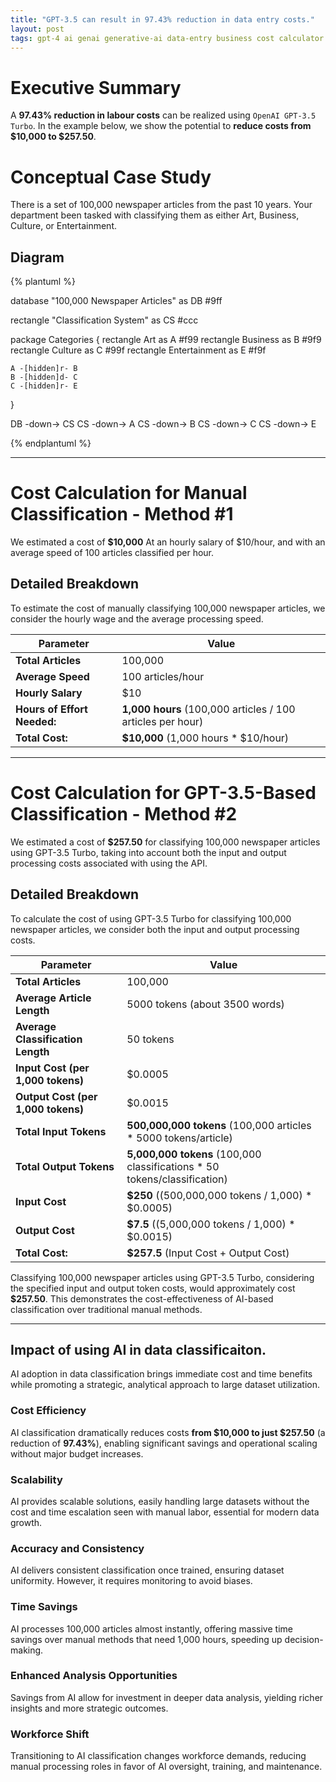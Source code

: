 ```yaml
---
title: "GPT-3.5 can result in 97.43% reduction in data entry costs."
layout: post
tags: gpt-4 ai genai generative-ai data-entry business cost calculator
---
```


# Executive Summary

A **97.43% reduction in labour costs** can be realized using `OpenAI GPT-3.5 Turbo`. In the example below, we show the potential to **reduce costs from $10,000 to $257.50**.

<div id="calculator-root"></div>

<script>
    const calculatorDom = `
<h1>Unit Cost Savings Calculator</h1>
<p>You can use this calculator to see how much money you could save on data entry by using AI. The calculations are based on the case study below.</p>
<br/>
<table>
    <tr>
        <td>Number of Articles</td>
        <td>
            <input type="range" min="1000" max="1000000" value="100000" onInput="onInputChange()" id="numArticles">
            <span id="numArticlesValue">100000</span>
        </td>
    </tr>
    <tr>
        <td>Manual Entry Speed (articles/hour)</td>
        <td>
            <input type="range" min="50" max="200" value="100" onInput="onInputChange()" id="manSpeed">
            <span id="manSpeedValue">100</span> articles per hour
        </td>
    </tr>
    <tr>
        <td>Manual Entry Salary ($/hour)</td>
        <td>
            <input type="range" min="1" max="30" value="10" onInput="onInputChange()" id="manSalary">
            $<span id="manSalaryValue">10.00</span>
        </td>
    </tr>
    <tr>
        <td>Manual Entry Cost:</td>
        <td><strong>$<span id="estimatedManualCost">10,000</span></strong></td>
    </tr>
    <tr>
        <td>Cost using AI:</td>
        <td><strong>$<span id="estimatedAiCost">257.50</span></strong></td>
    </tr>
    <tr>
        <td>Savings Percentage:</td>
        <td><strong><span id="estimatedPctSavings">--</span>%</strong></td>
    </tr>
</table>
`;


    function calculateManualCost() {
        const numArticles = parseInt(document.getElementById("numArticles").value, 10);
        const manSpeed = parseInt(document.getElementById("manSpeed").value, 10);
        const manSalary = parseInt(document.getElementById("manSalary").value, 10);
        
        const hours = numArticles / manSpeed;
        const cost = hours * manSalary;
        
        return cost;
    }

    function calculateAiCost() {
        const numArticles = parseInt(document.getElementById("numArticles").value, 10);

        const averageInputLength = 5000;
        const totalInputTokens = numArticles * averageInputLength;
        const averageInputCostPer1000Tokens = 0.0005;
        const inputCost = averageInputCostPer1000Tokens * (totalInputTokens / 1000);

        const averageOutputLength = 50;
        const averageOutputCostPer1000Tokens = 0.0015;
        const totalOutputTokens = numArticles * averageOutputLength;
        const outputCost = averageOutputCostPer1000Tokens * (totalOutputTokens / 1000);

        const totalCost = inputCost + outputCost;

        return totalCost;
    }

    function onInputChange() {
        document.getElementById("numArticlesValue").innerText = document.getElementById("numArticles").value;
        document.getElementById("manSpeedValue").innerText = document.getElementById("manSpeed").value;
        document.getElementById("manSalaryValue").innerText = document.getElementById("manSalary").value.toLocaleString("en-US", {minimumFractionDigits: 2, maximumFractionDigits: 2});
        
        const manCost = calculateManualCost();
        const aiCost = calculateAiCost();
        document.getElementById("estimatedManualCost").innerText = manCost.toLocaleString("en-US", {minimumFractionDigits: 2, maximumFractionDigits: 2});
        document.getElementById("estimatedAiCost").innerText = aiCost.toLocaleString("en-US", {minimumFractionDigits: 2, maximumFractionDigits: 2});

        const savingsPct = ((manCost - aiCost) / manCost) * 100;
        document.getElementById("estimatedPctSavings").innerText = savingsPct.toLocaleString("en-US", {minimumFractionDigits: 2, maximumFractionDigits: 2});
    }

    document.addEventListener("DOMContentLoaded", () => {
        document.getElementById("calculator-root").innerHTML = calculatorDom;
        onInputChange(); // Initialize with default values
    });
</script>


# Conceptual Case Study

There is a set of 100,000 newspaper articles from the past 10 years. Your department been tasked with classifying them as either Art, Business, Culture, or Entertainment.

## Diagram

{% plantuml %}

database "100,000 Newspaper Articles" as DB #9ff

rectangle "Classification System" as CS #ccc

package Categories {
    rectangle Art as A #f99
    rectangle Business as B  #9f9
    rectangle Culture as C #99f 
    rectangle Entertainment as E #f9f

    A -[hidden]r- B
    B -[hidden]d- C
    C -[hidden]r- E
}

DB -down-> CS
CS -down-> A
CS -down-> B
CS -down-> C
CS -down-> E


{% endplantuml %}

---

# Cost Calculation for Manual Classification - Method #1

We estimated a cost of **$10,000** At an hourly salary of $10/hour, and with an average speed of 100 articles classified per hour.

## Detailed Breakdown

To estimate the cost of manually classifying 100,000 newspaper articles, we consider the hourly wage and the average processing speed.

| Parameter              | Value             |
|------------------------|-------------------|
| **Total Articles**     | 100,000           |
| **Average Speed**      | 100 articles/hour |
| **Hourly Salary**      | $10               |
|     **Hours of Effort Needed:**                    |    **1,000 hours** (100,000 articles / 100 articles per hour)               |
| **Total Cost:** | **$10,000** (1,000 hours * $10/hour) |

---

# Cost Calculation for GPT-3.5-Based Classification - Method #2

We estimated a cost of **$257.50** for classifying 100,000 newspaper articles using GPT-3.5 Turbo, taking into account both the input and output processing costs associated with using the API.

## Detailed Breakdown

To calculate the cost of using GPT-3.5 Turbo for classifying 100,000 newspaper articles, we consider both the input and output processing costs.

| Parameter                         | Value                                                  |
|-----------------------------------|--------------------------------------------------------|
| **Total Articles**                | 100,000                                                |
| **Average Article Length**        | 5000 tokens (about 3500 words)                         |
| **Average Classification Length** | 50 tokens                                              |
| **Input Cost (per 1,000 tokens)** | $0.0005                                                |
| **Output Cost (per 1,000 tokens)**| $0.0015                                                |
| **Total Input Tokens**            | **500,000,000 tokens** (100,000 articles * 5000 tokens/article)  |
| **Total Output Tokens**           | **5,000,000 tokens** (100,000 classifications * 50 tokens/classification) |
| **Input Cost**                    | **$250** ((500,000,000 tokens / 1,000) * $0.0005)            |
| **Output Cost**                   | **$7.5** ((5,000,000 tokens / 1,000) * $0.0015)             |
| **Total Cost:**                   | **$257.5** (Input Cost + Output Cost)                   |

Classifying 100,000 newspaper articles using GPT-3.5 Turbo, considering the specified input and output token costs, would approximately cost **$257.50**. This demonstrates the cost-effectiveness of AI-based classification over traditional manual methods.


---

## Impact of using AI in data classificaiton.

AI adoption in data classification brings immediate cost and time benefits while promoting a strategic, analytical approach to large dataset utilization.

### Cost Efficiency
AI classification dramatically reduces costs **from $10,000 to just $257.50** (a reduction of **97.43%**), enabling significant savings and operational scaling without major budget increases.

### Scalability
AI provides scalable solutions, easily handling large datasets without the cost and time escalation seen with manual labor, essential for modern data growth.

### Accuracy and Consistency
AI delivers consistent classification once trained, ensuring dataset uniformity. However, it requires monitoring to avoid biases.

### Time Savings
AI processes 100,000 articles almost instantly, offering massive time savings over manual methods that need 1,000 hours, speeding up decision-making.

### Enhanced Analysis Opportunities
Savings from AI allow for investment in deeper data analysis, yielding richer insights and more strategic outcomes.

### Workforce Shift
Transitioning to AI classification changes workforce demands, reducing manual processing roles in favor of AI oversight, training, and maintenance.
